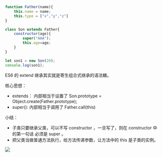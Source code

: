 ```javascript
function Father(name){
    this.name = name;
    this.type = ["x","y","z"]
}

class Son extends Father{
    constructor(age){
        super("AAA");
        this.age=age;
    }
}

let son1 = new Son(20);
console.log(son1);
```

ES6 的 extend 继承其实就是寄生组合式继承的语法糖。

核心思想：
- extends： 内部相当于设置了 Son.prototype = Object.create(Father.prototype);
- super(): 内部相当于调用了 Father.call(this)

小结：
- 子类只要继承父类，可以不写 constructor ，一旦写了，则在 constructor 中的第一句话
必须是 super 。
- 把父类当做普通方法执行，给方法传递参数，让方法中的 this 是子类的实例。

![](https://img-blog.csdnimg.cn/20200604072243722.png)
